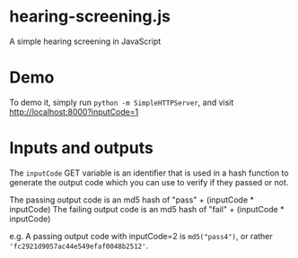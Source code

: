 # hearing-screening.js
A simple hearing screening in JavaScript

# Demo
To demo it, simply run `python -m SimpleHTTPServer`, and visit <http://localhost:8000?inputCode=1>

# Inputs and outputs
The `inputCode` GET variable is an identifier that is used in a hash function to generate the output code which you can use to verify if they passed or not.

The passing output code is an md5 hash of "pass" + (inputCode * inputCode)
The failing output code is an md5 hash of "fail" + (inputCode * inputCode)

e.g. A passing output code with inputCode=2 is `md5("pass4")`, or rather `'fc2921d9057ac44e549efaf0048b2512'`.
